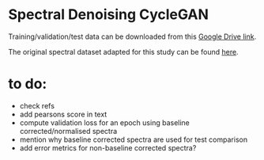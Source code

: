 # Spectral Denoising CycleGAN

Training/validation/test data can be downloaded from this [Google Drive link](https://drive.google.com/drive/folders/1d7KSXt-ZDyDc_YGKFiEZV5ckLYmrl6y8?usp=sharing).

The original spectral dataset adapted for this study can be found [here](https://github.com/conor-horgan/DeepeR). 
# to do:

- check refs
- add pearsons score in text
- compute validation loss for an epoch using baseline corrected/normalised spectra
- mention why baseline corrected spectra are used for test comparison
- add error metrics for non-baseline corrected spectra?
